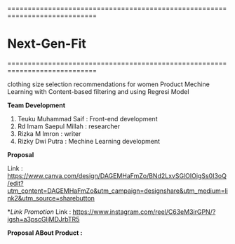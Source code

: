 ============================================================================
# Next-Gen-Fit
============================================================================

clothing size selection recommendations for women Product Mechine Learning with Content-based filtering and using Regresi Model


**Team Development**
1. Teuku Muhammad Saif : Front-end development
2. Rd Imam Saepul Millah : researcher
3. Rizka M Imron : writer
4. Rizky Dwi Putra : Mechine Learning development

**Proposal**

Link : https://www.canva.com/design/DAGEMHaFmZo/BNd2LxvSGlOIOigSs0I3oQ/edit?utm_content=DAGEMHaFmZo&utm_campaign=designshare&utm_medium=link2&utm_source=sharebutton

**Link Promotion*
Link : https://www.instagram.com/reel/C63eM3irGPN/?igsh=a3pscGljMDJrbTR5



**Proposal ABout Product :**
